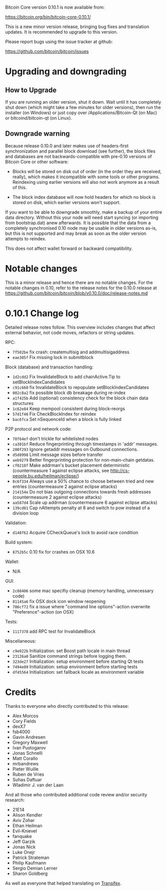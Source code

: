 Bitcoin Core version 0.10.1 is now available from:

  <https://bitcoin.org/bin/bitcoin-core-0.10.1/>

This is a new minor version release, bringing bug fixes and translation 
updates. It is recommended to upgrade to this version.

Please report bugs using the issue tracker at github:

  <https://github.com/bitcoin/bitcoin/issues>

Upgrading and downgrading
=========================

How to Upgrade
--------------

If you are running an older version, shut it down. Wait until it has completely
shut down (which might take a few minutes for older versions), then run the
installer (on Windows) or just copy over /Applications/Bitcoin-Qt (on Mac) or
bitcoind/bitcoin-qt (on Linux).

Downgrade warning
------------------

Because release 0.10.0 and later makes use of headers-first synchronization and
parallel block download (see further), the block files and databases are not
backwards-compatible with pre-0.10 versions of Bitcoin Core or other software:

* Blocks will be stored on disk out of order (in the order they are
received, really), which makes it incompatible with some tools or
other programs. Reindexing using earlier versions will also not work
anymore as a result of this.

* The block index database will now hold headers for which no block is
stored on disk, which earlier versions won't support.

If you want to be able to downgrade smoothly, make a backup of your entire data
directory. Without this your node will need start syncing (or importing from
bootstrap.dat) anew afterwards. It is possible that the data from a completely
synchronised 0.10 node may be usable in older versions as-is, but this is not
supported and may break as soon as the older version attempts to reindex.

This does not affect wallet forward or backward compatibility.

Notable changes
===============

This is a minor release and hence there are no notable changes.
For the notable changes in 0.10, refer to the release notes for the
0.10.0 release at https://github.com/bitcoin/bitcoin/blob/v0.10.0/doc/release-notes.md

0.10.1 Change log
=================

Detailed release notes follow. This overview includes changes that affect external
behavior, not code moves, refactors or string updates.

RPC:
- `7f502be` fix crash: createmultisig and addmultisigaddress
- `eae305f` Fix missing lock in submitblock

Block (database) and transaction handling:
- `1d2cdd2` Fix InvalidateBlock to add chainActive.Tip to setBlockIndexCandidates
- `c91c660` fix InvalidateBlock to repopulate setBlockIndexCandidates
- `002c8a2` fix possible block db breakage during re-index
- `a1f425b` Add (optional) consistency check for the block chain data structures
- `1c62e84` Keep mempool consistent during block-reorgs
- `57d1f46` Fix CheckBlockIndex for reindex
- `bac6fca` Set nSequenceId when a block is fully linked

P2P protocol and network code:
- `78f64ef` don't trickle for whitelisted nodes
- `ca301bf` Reduce fingerprinting through timestamps in 'addr' messages.
- `200f293` Ignore getaddr messages on Outbound connections.
- `d5d8998` Limit message sizes before transfer
- `aeb9279` Better fingerprinting protection for non-main-chain getdatas.
- `cf0218f` Make addrman's bucket placement deterministic (countermeasure 1 against eclipse attacks, see http://cs-people.bu.edu/heilman/eclipse/)
- `0c6f334` Always use a 50% chance to choose between tried and new entries (countermeasure 2 against eclipse attacks)
- `214154e` Do not bias outgoing connections towards fresh addresses (countermeasure 2 against eclipse attacks)
- `aa587d4` Scale up addrman (countermeasure 6 against eclipse attacks)
- `139cd81` Cap nAttempts penalty at 8 and switch to pow instead of a division loop

Validation:
- `d148f62` Acquire CCheckQueue's lock to avoid race condition

Build system:
- `8752b5c` 0.10 fix for crashes on OSX 10.6

Wallet:
- N/A

GUI:
- `2c08406` some mac specifiy cleanup (memory handling, unnecessary code)
- `81145a6` fix OSX dock icon window reopening
- `786cf72` fix a issue where "command line options"-action overwrite "Preference"-action (on OSX)

Tests:
- `1117378` add RPC test for InvalidateBlock

Miscellaneous:
- `c9e022b` Initialization: set Boost path locale in main thread
- `23126a0` Sanitize command strings before logging them.
- `323de27` Initialization: setup environment before starting Qt tests
- `7494e09` Initialization: setup environment before starting tests
- `df45564` Initialization: set fallback locale as environment variable

Credits
=======

Thanks to everyone who directly contributed to this release:

- Alex Morcos
- Cory Fields
- dexX7
- fsb4000
- Gavin Andresen
- Gregory Maxwell
- Ivan Pustogarov
- Jonas Schnelli
- Matt Corallo
- mrbandrews
- Pieter Wuille
- Ruben de Vries
- Suhas Daftuar
- Wladimir J. van der Laan

And all those who contributed additional code review and/or security research:
- 21E14
- Alison Kendler
- Aviv Zohar
- Ethan Heilman
- Evil-Knievel
- fanquake
- Jeff Garzik
- Jonas Nick
- Luke Onejr
- Patrick Strateman
- Philip Kaufmann
- Sergio Demian Lerner
- Sharon Goldberg

As well as everyone that helped translating on [Transifex](https://www.transifex.com/projects/p/bitcoin/).
